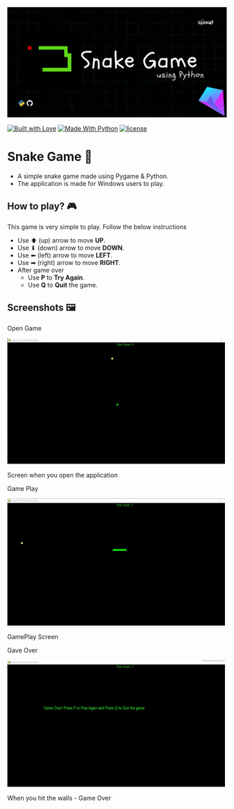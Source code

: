 <img src = "https://raw.githubusercontent.com/saswatsamal/Snake-Game/master/img/header.gif">

[![Built with Love](https://img.shields.io/badge/Made%20with-%E2%99%A5-orange?style=for-the-badge)]() [![Made With Python](https://img.shields.io/badge/Built%20with-Python-blue?style=for-the-badge&logo=python)]() [![license](https://img.shields.io/github/license/saswatsamal/Snake-Game?color=orange&style=for-the-badge)]()

# Snake Game 🐍
- A simple snake game made using Pygame & Python.
- The application is made for Windows users to play.

## How to play? 🎮
This game is very simple to play. Follow the below instructions
- Use ⬆ (up) arrow to move **UP**.
- Use ⬇ (down) arrow to move **DOWN**.
- Use ⬅ (left) arrow to move **LEFT**.
- Use ➡ (right) arrow to move **RIGHT**.
- After game over
  - Use **P** to **Try Again**.
  - Use **Q** to **Quit** the game.

## Screenshots 🖼

Open Game

<img src="https://raw.githubusercontent.com/saswatsamal/Snake-Game/master/img/screenshot1.jpg" width=500>

<p>Screen when you open the application</p>

Game Play 

<img src="https://raw.githubusercontent.com/saswatsamal/Snake-Game/master/img/screenshot3.jpg" width=500> 

<p>GamePlay Screen</p>

Gave Over

<img src="https://raw.githubusercontent.com/saswatsamal/Snake-Game/master/img/screenshot2.jpg" width=500>

<p>When you hit the walls - Game Over</p>


